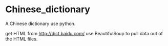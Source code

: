 Chinese_dictionary
==================

A Chinese dictionary use python.

get HTML from http://dict.baidu.com/
use BeautifulSoup to pull data out of the HTML files.
